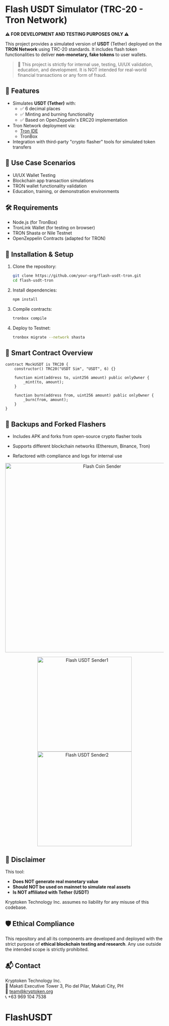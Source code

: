 # Flash USDT Simulator (TRC-20 - Tron Network)
**⚠ FOR DEVELOPMENT AND TESTING PURPOSES ONLY ⚠**

This project provides a simulated version of **USDT** (Tether) deployed on the **TRON Network** using TRC-20 standards. It includes flash token functionalities to deliver **non-monetary, fake tokens** to user wallets. 

> 🛑 This project is strictly for internal use, testing, UI/UX validation, education, and development. It is NOT intended for real-world financial transactions or any form of fraud.

## 📌 Features
- Simulates **USDT (Tether)** with:
  - ✅ 6 decimal places
  - ✅ Minting and burning functionality
  - ✅ Based on OpenZeppelin's ERC20 implementation
- Tron Network deployment via:
  - [Tron IDE](https://developers.tron.network/docs/tron-ide)
  - TronBox
- Integration with third-party "crypto flasher" tools for simulated token transfers

## 🚀 Use Case Scenarios
- UI/UX Wallet Testing
- Blockchain app transaction simulations
- TRON wallet functionality validation
- Education, training, or demonstration environments

## 🛠️ Requirements
- Node.js (for TronBox)
- TronLink Wallet (for testing on browser)
- TRON Shasta or Nile Testnet
- OpenZeppelin Contracts (adapted for TRON)

## 🔧 Installation & Setup
1. Clone the repository:
   ```bash
   git clone https://github.com/your-org/flash-usdt-tron.git
   cd flash-usdt-tron
   ```

2. Install dependencies:
   ```bash
   npm install
   ```

3. Compile contracts:
   ```bash
   tronbox compile
   ```

4. Deploy to Testnet:
   ```bash
   tronbox migrate --network shasta
   ```

## 📄 Smart Contract Overview
```solidity
contract MockUSDT is TRC20 {
    constructor() TRC20("USDT Sim", "USDT", 6) {}

    function mint(address to, uint256 amount) public onlyOwner {
        _mint(to, amount);
    }

    function burn(address from, uint256 amount) public onlyOwner {
        _burn(from, amount);
    }
}
```

## 📁 Backups and Forked Flashers
- Includes APK and forks from open-source crypto flasher tools
- Supports different blockchain networks (Ethereum, Binance, Tron)
- Refactored with compliance and logs for internal use

  <!-- First row: 1 image centered -->
<p align="center">
  <img src="https://www.kryptoken.org/wp-content/uploads/2025/07/Screenshot-from-2025-07-10-14-52-21.png" alt="Flash Coin Sender" width="600"/>
</p>

<!-- Second row: 2 images side by side -->
<p align="center">
  <img src="https://www.kryptoken.org/wp-content/uploads/2025/07/WhatsApp-Image-2025-07-10-at-14.58.04.jpeg" alt="Flash USDT Sender1" width="300"/>
  <img src="https://www.kryptoken.org/wp-content/uploads/2025/07/WhatsApp-Image-2025-07-10-at-14.58.041.jpeg" alt="Flash USDT Sender2" width="300"/>
</p>

## 📜 Disclaimer
This tool:
- **Does NOT generate real monetary value**
- **Should NOT be used on mainnet to simulate real assets**
- **Is NOT affiliated with Tether (USDT)**

Kryptoken Technology Inc. assumes no liability for any misuse of this codebase.

## 🛡️ Ethical Compliance
This repository and all its components are developed and deployed with the strict purpose of **ethical blockchain testing and research**. Any use outside the intended scope is strictly prohibited.

## 📬 Contact
Kryptoken Technology Inc.  
📍 Makati Executive Tower 3, Pio del Pilar, Makati City, PH  
📧 team@kryptoken.org  
📞 +63 969 104 7538
# FlashUSDT
